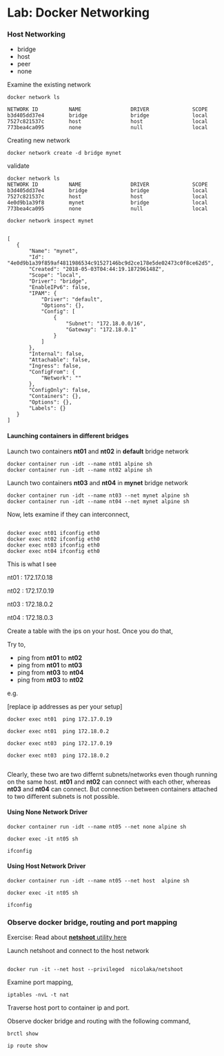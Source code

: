 # Lab: Docker Networking


### Host Networking

  * bridge
  * host
  * peer
  * none



Examine the existing network

```
docker network ls

NETWORK ID          NAME                DRIVER              SCOPE
b3d405dd37e4        bridge              bridge              local
7527c821537c        host                host                local
773bea4ca095        none                null                local
```



Creating new network

```
docker network create -d bridge mynet
```

validate
```
docker network ls
NETWORK ID          NAME                DRIVER              SCOPE
b3d405dd37e4        bridge              bridge              local
7527c821537c        host                host                local
4e0d9b1a39f8        mynet               bridge              local
773bea4ca095        none                null                local
```


```
docker network inspect mynet


[
   {
       "Name": "mynet",
       "Id": "4e0d9b1a39f859af4811986534c91527146bc9d2ce178e5de02473c0f8ce62d5",
       "Created": "2018-05-03T04:44:19.187296148Z",
       "Scope": "local",
       "Driver": "bridge",
       "EnableIPv6": false,
       "IPAM": {
           "Driver": "default",
           "Options": {},
           "Config": [
               {
                   "Subnet": "172.18.0.0/16",
                   "Gateway": "172.18.0.1"
               }
           ]
       },
       "Internal": false,
       "Attachable": false,
       "Ingress": false,
       "ConfigFrom": {
           "Network": ""
       },
       "ConfigOnly": false,
       "Containers": {},
       "Options": {},
       "Labels": {}
   }
]
```
#### Launching containers in different bridges

Launch two containers **nt01** and **nt02** in **default** bridge network

```
docker container run -idt --name nt01 alpine sh
docker container run -idt --name nt02 alpine sh
```

Launch two containers **nt03** and **nt04** in **mynet** bridge network

```
docker container run -idt --name nt03 --net mynet alpine sh
docker container run -idt --name nt04 --net mynet alpine sh
```


Now, lets examine if they can interconnect,

```

docker exec nt01 ifconfig eth0
docker exec nt02 ifconfig eth0
docker exec nt03 ifconfig eth0
docker exec nt04 ifconfig eth0

```

This is what I see

nt01 :  172.17.0.18

nt02 :  172.17.0.19

nt03 :  172.18.0.2

nt04 :  172.18.0.3



Create a table with the ips on your host.  Once you do that,

Try to,

  * ping from **nt01** to **nt02**  
  * ping from **nt01** to **nt03**  
  * ping from **nt03** to **nt04**  
  * ping from **nt03** to **nt02**  


e.g.

[replace ip addresses as per your setup]
```
docker exec nt01  ping 172.17.0.19

docker exec nt01  ping 172.18.0.2

docker exec nt03  ping 172.17.0.19

docker exec nt03  ping 172.18.0.2


```

Clearly, these two are two differnt subnets/networks even though running on the same host. **nt01** and **nt02** can connect with each other, whereas **nt03**  and **nt04** can connect. But connection between containers attached to two different subnets is not possible.



#### Using None Network Driver

```
docker container run -idt --name nt05 --net none alpine sh

docker exec -it nt05 sh

ifconfig
```



#### Using Host Network Driver


```
docker container run -idt --name nt05 --net host  alpine sh

docker exec -it nt05 sh

ifconfig
```


### Observe docker bridge, routing and port mapping

Exercise: Read about [**netshoot** utility here](https://github.com/nicolaka/netshoot)


Launch netshoot and connect to the host network

```

docker run -it --net host --privileged  nicolaka/netshoot

```

Examine port mapping,

```
iptables -nvL -t nat
```

Traverse host port to container ip and port.

Observe docker bridge and routing with the following command,

```
brctl show

ip route show

```
